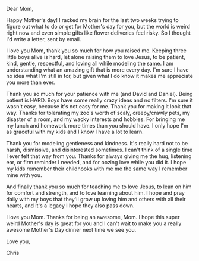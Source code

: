 Dear Mom,

Happy Mother's day! I racked my brain for the last two weeks trying to figure out what to do or get for Mother's day for you, but the world is weird right now and even simple gifts like flower deliveries feel risky. So I thought I'd write a letter, sent by email.

I love you Mom, thank you so much for how you raised me. Keeping three little boys alive is hard, let alone raising them to love Jesus, to be patient, kind, gentle, respectful, and loving all while modeling the same. I am understanding what an amazing gift that is more every day. I'm sure I have no idea what I'm still in for, but given what I do know it makes me appreciate you more than ever.

Thank you so much for your patience with me (and David and Daniel). Being patient is HARD. Boys have some really crazy ideas and no filters. I'm sure it wasn't easy, because it's not easy for me. Thank you for making it look that way. Thanks for tolerating my zoo's worth of scaly, creepy/crawly pets, my disaster of a room, and my wacky interests and hobbies. For bringing me my lunch and homework more times than you should have. I only hope I'm as graceful with my kids and I know I have a lot to learn.

Thank you for modeling gentleness and kindness. It's really hard not to be harsh, dismissive, and disinterested sometimes. I can't think of a single time I ever felt that way from you. Thanks for always giving me the hug, listening ear, or firm reminder I needed, and for oozing love while you did it. I hope my kids remember their childhooks with me me the same way I remember mine with you.

And finally thank you so much for teaching me to love Jesus, to lean on him for comfort and strength, and to love learning about him. I hope and pray daily with my boys that they'll grow up loving him and others with all their hearts, and it's a legacy I hope they also pass down.

I love you Mom. Thanks for being an awesome, Mom. I hope this super weird Mother's day is great for you and I can't wait to make you a really awesome Mother's Day dinner next time we see you.

Love you,

Chris